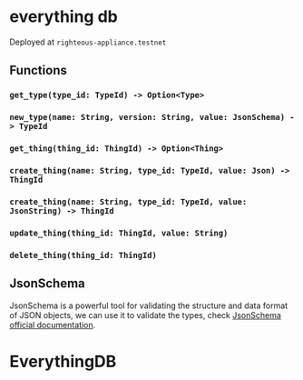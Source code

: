 # everything db
Deployed at `righteous-appliance.testnet`
    
## Functions

### `get_type(type_id: TypeId) -> Option<Type>`

### `new_type(name: String, version: String, value: JsonSchema) -> TypeId`

### `get_thing(thing_id: ThingId) -> Option<Thing>`

### `create_thing(name: String, type_id: TypeId, value: Json) -> ThingId`

### `create_thing(name: String, type_id: TypeId, value: JsonString) -> ThingId`

### `update_thing(thing_id: ThingId, value: String)`

### `delete_thing(thing_id: ThingId)`

## JsonSchema
JsonSchema is a powerful tool for validating the structure and data format of JSON objects, we can use it to validate the types, check [JsonSchema official documentation](https://json-schema.org/learn/getting-started-step-by-step).

# EverythingDB
